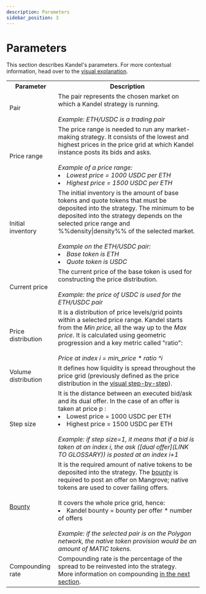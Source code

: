 ```yaml
---
description: Parameters
sidebar_position: 3
---
```



# Parameters

This section describes Kandel's parameters. For more contextual information, head over to the [visual explanation](./step-by-step-visual-explanation.md).

<table>
  <tr>
    <th>Parameter</th>
    <th>Description</th>
  </tr>
  <tr>
    <td>Pair</td>
    <td>The pair represents the chosen market on which a Kandel strategy is running.<br /><br />
    <i>Example: ETH/USDC is a trading pair</i></td>
  </tr>
  <tr>
    <td>Price range</td>
    <td>The price range is needed to run any market-making strategy. It consists of the lowest and highest prices in the price grid at which Kandel instance posts its bids and asks.<br /><br />
    <i>Example of a price range:<br />
        <li>Lowest price = 1000 USDC per ETH</li>
        <li>Highest price = 1500 USDC per ETH</li></i></td>
  </tr>
  <tr>
    <td>Initial inventory</td>
    <td>The initial inventory is the amount of base tokens and quote tokens that must be deposited into the strategy. The minimum to be deposited into the strategy depends on the selected price range and %%density|density%% of the selected market.<br /><br />
    <i>Example on the ETH/USDC pair:<br />
        <li>Base token is ETH</li>
        <li>Quote token is USDC</li></i></td>
  </tr>
  <tr>
    <td>Current price</td>
    <td>The current price of the base token is used for constructing the price distribution.<br /><br />
     <i>Example: the price of USDC is used for the ETH/USDC pair</i></td>
  </tr>
  <tr>
    <td>Price distribution</td>
    <td>It is a distribution of price levels/grid points within a selected price range. Kandel starts from the <i>Min price</i>, all the way up to the <i>Max price</i>.
        It is calculated using geometric progression and a key metric called "ratio": <br /><br />
     <i>Price at index i = min_price * ratio ^i</i></td>
  </tr>
  <tr>
    <td>Volume distribution</td>
    <td>It defines how liquidity is spread throughout the price grid (previously defined as the price distribution in the <a href="./step-by-step-visual-explanation">visual step-by-step</a>).</td>
  </tr>
  <tr>
    <td>Step size</td>
    <td>It is the distance between an executed bid/ask and its dual offer.
    In the case of an offer is taken at price p :<br />
        <li>Lowest price = 1000 USDC per ETH</li>
        <li>Highest price = 1500 USDC per ETH</li><br />
    <i>Example: if step size=1, it means that if a bid is taken at an index i, the ask ([dual offer](LINK TO GLOSSARY)) is posted at an index i+1</i></td>
  </tr>
  <tr>
    <td><a href="../../terms/bounty">Bounty</a></td>
    <td>It is the required amount of native tokens to be deposited into the strategy. The <a href="../../terms/bounty">bounty</a> is required to post an offer on Mangrove; native tokens are used to cover failing offers.<br /><br />
    It covers the whole price grid, hence:<br />
    <li>Kandel bounty = bounty per offer * number of offers</li><br />
    <i>Example: if the selected pair is on the Polygon network, the native token provision would be an amount of MATIC tokens.</i></td>
  </tr>
  <tr>
    <td>Compounding rate</td>
    <td>Compounding rate is the percentage of the spread to be reinvested into the strategy.<br />
    More information on compounding <a href="./compounding">in the next section</a>.</td>
  </tr>
</table>